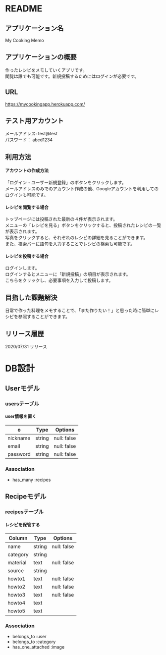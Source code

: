 # README

## アプリケーション名
My Cooking Memo

## アプリケーションの概要
作ったレシピをメモしていくアプリです。<br>
閲覧は誰でも可能です。新規投稿するためにはログインが必要です。

## URL
https://mycookingapp.herokuapp.com/

## テスト用アカウント
メールアドレス: test@test
<br>
パスワード： abcd1234

## 利用方法

#### アカウントの作成方法
「ログイン・ユーザー新規登録」のボタンをクリックします。<br>
メールアドレスのみでのアカウント作成の他、Googleアカウントを利用してのログインも可能です。

#### レシピを閲覧する場合
トップページには投稿された最新の４件が表示されます。<br>
メニューの「レシピを見る」ボタンをクリックすると、投稿されたレシピの一覧が表示されます。<br>
写真をクリックすると、それぞれのレシピの詳細を見ることができます。<br>
また、検索バーに語句を入力することでレシピの検索も可能です。<br>

#### レシピを投稿する場合
ログインします。<br>
ログインするとメニューに「新規投稿」の項目が表示されます。<br>
こちらをクリックし、必要事項を入力して投稿します。<br>

## 目指した課題解決
日常で作った料理をメモすることで、「また作りたい！」と思った時に簡単にレシピを参照することができます。

## リリース履歴
2020/07/31 リリース

# DB設計

## Userモデル

### usersテーブル
#### user情報を置く

|o|Type|Options|
|------|----|------|
|nickname|string|null: false|
|email|string|null: false|
|password|string|null: false|

### Association
- has_many :recipes


## Recipeモデル

### recipesテーブル
#### レシピを保管する

|Column|Type|Options|
|------|----|------|
|name|string|null: false|
|category|string||
|material|text|null: false|
|source|string||
|howto1|text|null: false|
|howto2|text|null: false|
|howto3|text|null: false|
|howto4|text||
|howto5|text||

### Association
- belongs_to :user
- belongs_to :category
- has_one_attached :image
